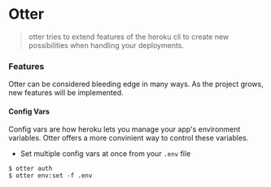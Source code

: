 # Otter

> otter tries to extend features of the heroku cli to create new possibilities when handling your deployments.

### Features
Otter can be considered bleeding edge in many ways. As the project grows, new features will be implemented.

#### Config Vars
Config vars are how heroku lets you manage your app's environment variables. Otter offers a more convinient way to control these variables.

- Set multiple config vars at once from your `.env` file
```
$ otter auth
$ otter env:set -f .env
```